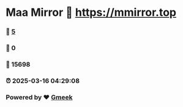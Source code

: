 # Maa Mirror :link: https://mmirror.top 
### :page_facing_up: [5](https://mmirror.top/tag.html) 
### :speech_balloon: 0 
### :hibiscus: 15698 
### :alarm_clock: 2025-03-16 04:29:08 
### Powered by :heart: [Gmeek](https://github.com/Meekdai/Gmeek)
